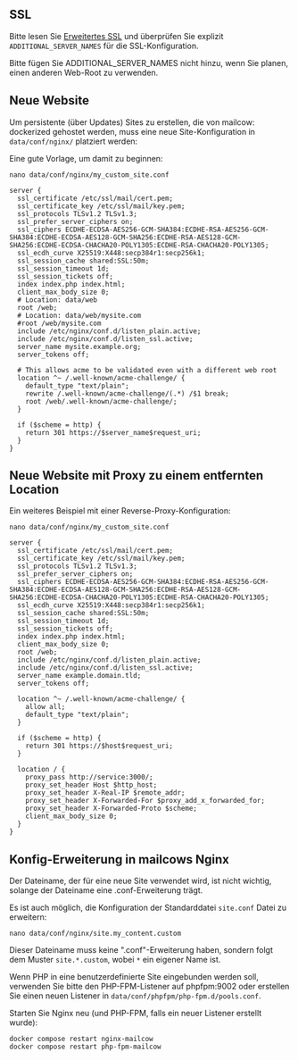 ## SSL

Bitte lesen Sie [Erweitertes SSL](../../post_installation/firststeps-ssl.md) und überprüfen Sie explizit `ADDITIONAL_SERVER_NAMES` für die SSL-Konfiguration.

Bitte fügen Sie ADDITIONAL_SERVER_NAMES nicht hinzu, wenn Sie planen, einen anderen Web-Root zu verwenden.

## Neue Website

Um persistente (über Updates) Sites zu erstellen, die von mailcow: dockerized gehostet werden, muss eine neue Site-Konfiguration in `data/conf/nginx/` platziert werden:

Eine gute Vorlage, um damit zu beginnen:

```
nano data/conf/nginx/my_custom_site.conf
```

``` hl_lines="16"
server {
  ssl_certificate /etc/ssl/mail/cert.pem;
  ssl_certificate_key /etc/ssl/mail/key.pem;
  ssl_protocols TLSv1.2 TLSv1.3;
  ssl_prefer_server_ciphers on;
  ssl_ciphers ECDHE-ECDSA-AES256-GCM-SHA384:ECDHE-RSA-AES256-GCM-SHA384:ECDHE-ECDSA-AES128-GCM-SHA256:ECDHE-RSA-AES128-GCM-SHA256:ECDHE-ECDSA-CHACHA20-POLY1305:ECDHE-RSA-CHACHA20-POLY1305;
  ssl_ecdh_curve X25519:X448:secp384r1:secp256k1;
  ssl_session_cache shared:SSL:50m;
  ssl_session_timeout 1d;
  ssl_session_tickets off;
  index index.php index.html;
  client_max_body_size 0;
  # Location: data/web
  root /web;
  # Location: data/web/mysite.com
  #root /web/mysite.com
  include /etc/nginx/conf.d/listen_plain.active;
  include /etc/nginx/conf.d/listen_ssl.active;
  server_name mysite.example.org;
  server_tokens off;

  # This allows acme to be validated even with a different web root
  location ^~ /.well-known/acme-challenge/ {
    default_type "text/plain";
    rewrite /.well-known/acme-challenge/(.*) /$1 break;
    root /web/.well-known/acme-challenge/;
  }

  if ($scheme = http) {
    return 301 https://$server_name$request_uri;
  }
}
```

## Neue Website mit Proxy zu einem entfernten Location
Ein weiteres Beispiel mit einer Reverse-Proxy-Konfiguration:

```
nano data/conf/nginx/my_custom_site.conf
```

``` hl_lines="16 28"
server {
  ssl_certificate /etc/ssl/mail/cert.pem;
  ssl_certificate_key /etc/ssl/mail/key.pem;
  ssl_protocols TLSv1.2 TLSv1.3;
  ssl_prefer_server_ciphers on;
  ssl_ciphers ECDHE-ECDSA-AES256-GCM-SHA384:ECDHE-RSA-AES256-GCM-SHA384:ECDHE-ECDSA-AES128-GCM-SHA256:ECDHE-RSA-AES128-GCM-SHA256:ECDHE-ECDSA-CHACHA20-POLY1305:ECDHE-RSA-CHACHA20-POLY1305;
  ssl_ecdh_curve X25519:X448:secp384r1:secp256k1;
  ssl_session_cache shared:SSL:50m;
  ssl_session_timeout 1d;
  ssl_session_tickets off;
  index index.php index.html;
  client_max_body_size 0;
  root /web;
  include /etc/nginx/conf.d/listen_plain.active;
  include /etc/nginx/conf.d/listen_ssl.active;
  server_name example.domain.tld;
  server_tokens off;

  location ^~ /.well-known/acme-challenge/ {
    allow all;
    default_type "text/plain";
  }

  if ($scheme = http) {
    return 301 https://$host$request_uri;
  }

  location / {
    proxy_pass http://service:3000/;
    proxy_set_header Host $http_host;
    proxy_set_header X-Real-IP $remote_addr;
    proxy_set_header X-Forwarded-For $proxy_add_x_forwarded_for;
    proxy_set_header X-Forwarded-Proto $scheme;
    client_max_body_size 0;
  }
}
```

## Konfig-Erweiterung in mailcows Nginx

Der Dateiname, der für eine neue Site verwendet wird, ist nicht wichtig, solange der Dateiname eine .conf-Erweiterung trägt.

Es ist auch möglich, die Konfiguration der Standarddatei `site.conf` Datei zu erweitern:

```
nano data/conf/nginx/site.my_content.custom
```

Dieser Dateiname muss keine ".conf"-Erweiterung haben, sondern folgt dem Muster `site.*.custom`, wobei `*` ein eigener Name ist.

Wenn PHP in eine benutzerdefinierte Site eingebunden werden soll, verwenden Sie bitte den PHP-FPM-Listener auf phpfpm:9002 oder erstellen Sie einen neuen Listener in `data/conf/phpfpm/php-fpm.d/pools.conf`.

Starten Sie Nginx neu (und PHP-FPM, falls ein neuer Listener erstellt wurde):

```
docker compose restart nginx-mailcow
docker compose restart php-fpm-mailcow
```


